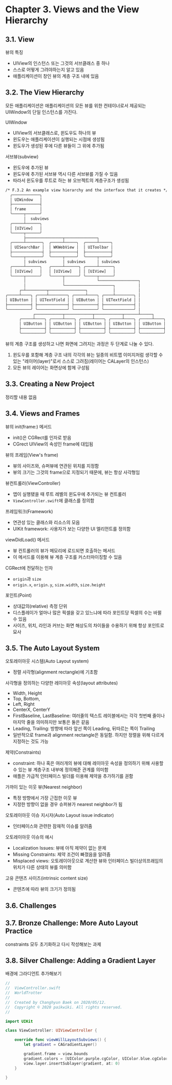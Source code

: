 # Chapter 3. Views and the View Hierarchy

## 3.1. View

뷰의 특징

- UIView의 인스턴스 또는 그것의 서브클래스 중 하나
- 스스로 어떻게 그려야하는지 알고 있음
- 애플리케이션이 창인 뷰의 계층 구조 내에 있음

## 3.2. The View Hierarchy

모든 애플리케이션은 애플리케이션의 모든 뷰를 위한 컨테이너로서 제공되는 UIWindow의 단일 인스턴스를 가진다.

UIWindow

- UIView의 서브클래스로, 윈도우도 하나의 뷰
- 윈도우는 애플리케이션이 실행되는 시점에 생성됨
- 윈도우가 생성된 후에 다른 뷰들이 그 위에 추가됨

서브뷰(subview)

- 윈도우에 추가된 뷰
- 윈도우에 추가된 서브뷰 역시 다른 서브뷰를 가질 수 있음
- 따라서 윈도우를 루트로 하는 뷰 오브젝트의 계층구조가 생성됨

```txt
/* F.3.2 An example view hierarchy and the interface that it creates */
  ╭────────────╮
  │ UIWindow   │
  ├────────────┤
  │ frame      │
  ╰─────┬──────╯
        │  subviews
  ╭─────┴──────╮
  │ [UIView]   │
  ╰─────┬──────╯
        ├────────────────┬──────────────┐
  ╭─────┴───────╮  ╭─────┴─────╮  ╭─────┴─────╮
  │ UISearchBar │  │ WKWebView │  │ UIToolbar │
  ├─────────────┤  ├───────────┤  ├───────────┤
  ╰─────┬───────╯  ╰─────┬─────╯  ╰─────┬─────╯
        │ subviews       │ subviews     │ subviews
  ╭─────┴──────╮   ╭─────┴──────╮ ╭─────┴──────╮
  │ [UIView]   │   │ [UIView]   │ │ [UIView]   │
  ╰─────┬──────╯   ╰─────┬──────╯ ╰─────┬──────╯
        │                │              └─────────────────┐
        │                └─────────────────────┐          │
      ┌─┴─────────┬────────────────┐           │          │
╭─────┴────╮ ╭────┴────────╮ ╭─────┴────╮ ╭────┴────────╮ │
│ UIButton │ │ UITextField │ │ UIButton │ │ UITextField │ │
├──────────┤ ├─────────────┤ ├──────────┤ ├─────────────┤ │
╰──────────╯ ╰─────────────╯ ╰──────────╯ ╰─────────────╯ │
            ┌────────────┬────────────┬────────────┬──────┴─────┐
      ╭─────┴────╮ ╭─────┴────╮ ╭─────┴────╮ ╭─────┴────╮ ╭─────┴────╮
      │ UIButton │ │ UIButton │ │ UIButton │ │ UIButton │ │ UIButton │
      ├──────────┤ ├──────────┤ ├──────────┤ ├──────────┤ ├──────────┤
      ╰──────────╯ ╰──────────╯ ╰──────────╯ ╰──────────╯ ╰──────────╯
```

뷰의 계층 구조를 생성하고 나면 화면에 그려지는 과정은 두 단계로 나눌 수 있다.

1. 윈도우를 포함해 계층 구조 내의 각각의 뷰는 일종의 비트맵 이미지처럼 생각할 수 있는 "레이어(layer)"로서 스스로 그려짐(레이어는 CALayer의 인스턴스)
2. 모든 뷰의 레이어는 화면상에 함께 구성됨

## 3.3. Creating a New Project

정리할 내용 없음

## 3.4. Views and Frames

뷰의 init(frame:) 메서드

- init()은 CGRect를 인자로 받음
- CGrect UIView의 속성인 frame에 대입됨

뷰의 프레임(View's frame)

- 뷰의 사이즈와, 슈퍼뷰에 연관된 위치를 지정함
- 뷰의 크기는 그것의 frame으로 지정되기 때문에, 뷰는 항상 사각형임

뷰컨트롤러(ViewController)

- 앱이 실행됐을 때 루트 레벨의 윈도우에 추가되는 뷰 컨트롤러
- `ViewController.swift`에 클래스를 정의함

프레임워크(Framework)

- 연관성 있는 클래스와 리소스의 모음
- UIKit framework: 사용자가 보는 다양한 UI 엘리먼트를 정의함

viewDidLoad() 메서드

- 뷰 컨트롤러의 뷰가 메모리에 로드되면 호출하는 메서드
- 이 메서드를 이용해 뷰 계층 구조를 커스터마이징할 수 있음

CGRect에 전달하는 인자

- `origin`과 `size`
- `origin.x`, `origin.y`, `size.width`, `size.height`

포인트(Point)

- 상대값의(relative) 측정 단위
- 디스플레이가 얼마나 많은 픽셀을 갖고 있느냐에 따라 포인트당 픽셀의 수는 바뀔 수 있음
- 사이즈, 위치, 라인과 커브는 화면 해상도의 차이들을 수용하기 위해 항상 포인트로 묘사

## 3.5. The Auto Layout System

오토레이아웃 시스템(Auto Layout system)

- 정렬 사각형(alignment rectangle)에 기초함

사각형을 정의하는 다양한 레이아웃 속성(layout attributes)

- Width, Height
- Top, Bottom,
- Left, Right
- CenterX, CenterY
- FirstBaseline, LastBaseline: 여러줄의 텍스트 레이블에서는 각각 첫번째 줄이나 마지막 줄을 의미하지만 보통은 둘은 같음
- Leading, Trailing: 방향에 따라 앞선 쪽이 Leading, 뒤따르는 쪽이 Trailing
- 일반적으로 frame과 alignment rectangle은 동일함. 하지만 정렬을 위해 다르게 지정하는 것도 가능

제약(Constraints)

- constraint: 하나 혹은 여러개의 뷰에 대해 레이아웃 속성을 정의하기 위해 사용할 수 있는 뷰 계층구조 내부에 정의해준 관계를 의미함
- 애플은 가급적 인터페이스 빌더를 이용해 제약을 추가하기를 권함

가까이 있는 이웃 뷰(Nearest neighbor)

- 특정 방향에서 가장 근접한 이웃 뷰
- 지정한 방향이 없을 경우 슈퍼뷰가 nearest neighbor가 됨

오토레이아웃 이슈 지시자(Auto Layout issue indicator)

- 인터페이스와 관련한 잠재적 이슈를 알려줌

오토레이아웃 이슈의 예시

- Localization Issues: 뷰에 아직 제약이 없는 문제
- Missing Constraints: 제약 조건이 빠졌음을 알려줌
- Misplaced views: 오토레이아웃으로 계산한 뷰와 인터페이스 빌더상의프래임의 위치가 다른 상태의 뷰를 의미함

고유 콘텐츠 사이즈(intrinsic content size)

- 콘텐츠에 따라 뷰의 크기가 정의됨

## 3.6. Challenges

## 3.7. Bronze Challenge: More Auto Layout Practice

constraints 모두 초기화하고 다시 작성해보는 과제

## 3.8. Silver Challenge: Adding a Gradient Layer

배경에 그라디언트 추가해보기

```swift
//
//  ViewController.swift
//  WorldTrotter
//
//  Created by Changhyun Baek on 2020/05/12.
//  Copyright © 2020 paikwiki. All rights reserved.
//

import UIKit

class ViewController: UIViewController {

    override func viewWillLayoutSubviews() {
        let gradient = CAGradientLayer()

        gradient.frame = view.bounds
        gradient.colors = [UIColor.purple.cgColor, UIColor.blue.cgColor, UIColor.green.cgColor, UIColor.yellow.cgColor, UIColor.red.cgColor, UIColor.red.cgColor]
        view.layer.insertSublayer(gradient, at: 0)
    }

}
```
